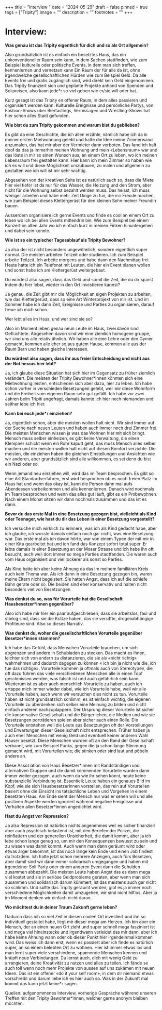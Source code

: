 +++
title = "Interview "
date = "2024-05-29"
draft = false
pinned = true
tags = ["Tripity"]
image = ""
description = ""
footnotes = ""
+++


# Interview:

**Was genau ist das Tripity eigentlich für dich und so als Ort allgemein?**

Also grundsätzlich ist es einfach ein besetztes Haus, das ein unkonventioneller Raum sein kann, in dem Sachen stattfinden, wie zum Beispiel kulturelle oder politische Events, in dem man sich treffen, kennenlernen und vernetzen kann Ein Raum der für alle da ist, ohne irgendwelche gesellschaftlichen Hürden wie zum Beispiel Geld. Da alle Events frei und gratis zugänglich sind, wird direkt kein Geld eingenommen. Das Tripity finanziert sich und geplante Projekte anhand von Spenden und Solipreisen, also kann jede*r so viel geben wie er/sie will oder hat.

Kurz gesagt ist das Tripity en offener Raum, in dem alles passieren und organisiert werden kann: Kulturelle Ereignisse und persönliche Partys, von Fashion-Shows über Biertastings, Vernissagen und Wrestling-Shows hat hier schon alles Stadt gefunden.

**Wie bist du zum Tripity gekommen und warum bist du geblieben?**

Es gibt da eine Geschichte, die ich allen erzähle, nämlich habe ich da in meiner ersten Mietwohnung gelebt und hatte die Idee meine Zimmerwand anzumalen, das hat mir aber der Vermieter dann verboten. Das fand ich halt doof da das ja immerhin meinen Wohnung und mein «Lebensraum» war und das löste in mir so einen Wunsch aus, an einem Ort zu leben, wo ich meinen Lebensraum frei gestalten kann. Hier kann ich mein Zimmer so haben wie ich es will und diese Möglichkeit umzubauen, zu malen und allgemein zu gestalten wie ich will ist mir sehr wichtig.

Abgesehen von der kreativen Seite ist es natürlich auch so, dass die Miete hier viel tiefer ist da nur für das Wasser, die Heizung und den Strom, aber nicht für die Wohnung selbst bezahlt werden muss. Das heisst, ich muss weniger arbeiten und habe mehr Zeit Dinge zu tun, die mir Freude machen, wie zum Beispiel dieses Klettergerüst für den kleinen Sohn meiner Freundin bauen. 

Ausserdem organisiere ich gerne Events und finde es cool an einem Ort zu leben wo ich bei allen Events mittendrin bin. Wie zum Beispiel bei einem Konzert im alten Jahr wo ich einfach kurz in meinen Finken hinuntergehen und dabei sein konnte.

**Wie ist so ein typischer Tagesablauf als Tripity Bewohner?**

Ja also der ist nicht besonders ungewöhnlich, sondern eigentlich super normal. Die meisten arbeiten Teilzeit oder studieren. Ich zum Beispiel arbeite Teilzeit. Ich arbeite morgens und habe dann den Nachmittag frei. Heute hatte ich ein Telefonat mit Leuten, die hier ein Event planen wollen und sonst habe ich am Klettergerüst weitergebaut.

Du würdest also sagen, dass das Geld und somit die Zeit, die du dir sparst indem du hier lebst, wieder in den Ort investieren kannst?

Ja genau, die Zeit gibt mir die Möglichkeit an eigen Projekten zu arbeiten, wie das Klettergerüst, dass so eine Art Winterprojekt von mir ist. Und im Sommer habe ich dann Zeit, Ereignisse und Parties zu organisieren, darauf freue ich mich schon.

Wer lebt alles im Haus, und wer sind sie so?

Also im Moment leben genau neun Leute im Haus, zwei davon sind Geflüchtete. Abgesehen davon sind wir eine ziemlich homogene gruppe, wir sind uns alle relativ ähnlich. Wir haben alle eine Lehre oder den Gymer gemacht, kommen alle eher so aus gutem Hause, kommen alle aus der Raum Bern und haben gleiche Interessen.

**Du würdest also sagen, dass ihr aus freier Entscheidung und nicht aus der Not heraus hier lebt?**

Ja, ich glaube diese Situation hat sich hier im Gegensatz zu früher ziemlich verändert. Die meisten der Tripity Bewohner*innen könnten sich eine Mietwohnung leisten, entschieden sich aber dazu, hier zu leben. Ich habe schon vorher in verschieden Besetzungen gelebt, weil mir diese Wohnform und die Freiheit vom eigenen Raum sehr gut gefällt. Ich habe vor zwei Jahren beim Tripiti angefragt, damals kannte ich hier noch niemanden und seither lebe ich hier.

**Kann bei euch jede*r einziehen?**

Ja, eigentlich schon, aber die meisten wollen halt nicht. Wir sind immer auf der Suche nach neuen Leuten und haben auch immer noch drei Zimmer frei. Die meisten Menschen wissen ja was das Wohnen hier mit sich bringt. Mensch muss selber einheizen, es gibt keine Verwaltung, die einen Klempner schickt wenn ein Rohr kaputt geht, das muss Mensch alles selber machen und die meisten wollen halt nicht auf diesen Komfort verzichte. Die meisten, die einziehen haben die gleichen Einstellungen und Ansichten wie wir anderen, aber grundsätzlich sind alle willkommen, es sei denn du bist ein Nazi oder so. 

Wenn jemand neu einziehen will, wird das im Team besprochen. Es gibt so eine Art Standardverfahren, erst wird besprochen ob es noch freien Platz im Haus hat und wenn das okay ist, kann die Person dann mal aufs Abendessen vorbeikommen und alle kennenlernen. Danach wird nochmals im Team besprochen und wenn das alles gut läuft, gibt es ein Probewohnen. Nach einem Monat sitzen wir dann nochmals zusammen und das ist es dann.

**Bevor du das erste Mal in eine Besetzung gezogen bist, vielleicht als Kind oder Teenager, wie hast du dir das Leben in einer Besetzung vorgestellt?**

Ich versuche mich wirklich zu erinnern, was ich als Kind gedacht habe, aber ich glaube, ich wusste damals einfach noch gar nicht, was eine Besetzung war. Das erste mal als ich davon hörte, war von einem Typen der mit mir in einer Kita gearbeitet hat und ich fand das Konzept sofort total super. Er lebte damals in einer Besetzung an der Moser Strasse und ich habe ihn oft besucht, auch weil dort immer so mega Parties stadtfanden. Die waren auch vom Haus organisiert und viel lockerer als sonst so Parties.

Als Kind hatte ich aber keine Ahnung da das im meinem familiären Kreis auch kein Thema war. Als ich dann in eine Besetzung gezogen bin, waren meine Eltern nicht begeistert. Sie hatten Angst, dass ich auf die schiefe Bahn gerate oder so. Die beiden sind eher konservativ und halten nicht besonders viel von Besetzungen.

**Was denkst du so, was für Vorurteile hat die Gesellschaft Hausbesetzer*innen gegenüber?**

Also ich habe mir hier ein paar aufgeschrieben; dass sie arbeitslos, faul und stinkig sind, dass sie die Krätze haben, das sie versiffte, drogenabhängige Profiteure sind. Also so dieses Narrativ.

**Was denkst du, woher die gesellschaftlichen Vorurteile gegenüber Besetzer*innen stammen?**

Ich habe das Gefühl, dass Menschen Vorurteile brauchen, um sich abgrenzen und andere in Schubladen zu stecken. Das macht es ihnen, leichter sich von andern zu distanzieren, die sie als «nicht richtig» wahrnehmen und dadurch dagegen zu können « ich bin ja nicht wie die, ich tue das richtige». Vorurteile kommen ja oftmals auch von Stereotypen, die oft dazu führen das viele verschiedenen Menschen alle in einen Topf geschmissen werden, was falsch ist und auch gefährlich sein kann. Wiederum ist es aber auch menschlich Vorurteile zu haben, auch ich ertappe mich immer wieder dabei, wie ich Vorurteile habe, weil wir alle Vorurteile haben, auch wenn wir versuchen dies nicht zu tun. Vorurteile haben ist nicht grundsätzlich schlimm, es ist einfach wichtig, die eigenen Vorurteile zu überdenken sich selber eine Meinung zu bilden und nicht einfach anderen nachzuplappern. Der Ursprung dieser Vorurteile ist sicher die konservative Gesellschaft und die Bürgerlichen, die Medien und wie sie Besetzungen porträtieren spielen aber sicher auch einen Rolle. Die Vorurteile entstehen weil die Leute aus Besetzungen oft der Vorstellungen und Erwartungen dieser Gesellschaft nicht entsprechen. Früher haben ja auch eher Menschen mit wenig Geld und eventuell keiner anderen Wahl Häuser besetzt. Diese Menschen wurden oft an den Rand der Gesellschaft verbannt, wie zum Beispiel Punks, gegen die ja schon lange Stimmung gemacht wird, mit Vorurteilen wie; die stinken oder sind laut und pöbeln andere an. 

Diese Assoziation von Haus Besetzer\*innen mit Randständigen und alternativen Gruppen und die damit kommenden Vorurteile wurden dann immer weiter gezogen, auch wenn da wie ihr sehen könnt, heute keine substanzielle Verbindung ist. Essentiell; Leute haben ein genaues Bild im Kopf, wie sie sich Hausbesetzerinnen vorstellen, das rein auf Vorurteilen basiert ohne die Einsicht ins tatsächliche Leben und Vorgehen in einem besetzten Haus. Am Ende sieht der Mensch nur was er sehen will und alle positiven Aspekte werden ignoriert während negative Ereignisse und Verhalten allen Besetzer\*innen angedichtet wird.

**Hast du Angst vor Repression?**

Ja also Repression ist natürlich nichts angenehmes weil es sicher finanziell aber auch psychisch belastend ist, mit den Beriefen der Polizei, die reinflattern und der generellen Unsicherheit, die damit kommt, aber ja ich lebe schon lange genug so, um mir den Konsequenzen bewusst zu sein und zu wissen was damit kommt. Auch wenn man dann geräumt wird oder etwas ärger bekommt, ist das noch lange kein Ende und einen Job findest du trotzdem. Ich hatte jetzt schon mehrere Anzeigen, auch fürs Besetzen, aber damit sind wir dann immer solidarisch umgegangen und haben mit irgendeiner Soli Party oder einem anderen Event dann die Schulden zusammen abbezahlt. Die meisten Leute haben Angst das es dann mega viel kostet und sie in seriöse Geldprobleme geraten, aber wenn man sich zusammen und solidarisch darum kümmert, ist das meistens auch gar nicht so schlimm. Und sollte das Tripity geräumt werden, gibt es ja immer noch verschiedene Möglichkeiten damit umzugehen, wir sind nicht hilflos. Aber ja im Moment denken wir einfach nicht daran.

**Wo möchtest du in deiner Traum Zukunft gerne leben?**

Dadurch dass ich so viel Zeit in diesen coolen Ort investiert und ihn so individuell gestaltet habe, liegt mir dieser mega am Herzen. Ich bin aber ein Mensch, der an einen neuen Ort zieht und super schnell mega fasziniert ist und mega viel hineinstecke und irgendwann verleidet das mir dann, aber ich habe keine Ahnung wann oder ob dieser Punkt hier irgendeinmal kommen wird. Das weiss ich dann erst, wenn es passiert aber ich finde es natürlich super, an so einem belebten Ort zu wohnen. Hier ist immer etwas los und man lernt super viele verschiedene, spannende Menschen kennen und knüpft neue Verbindungen. Du lernst auch, dich mit wenig Geld zu arrangieren, deine Kreativität zu nutzen und alles zu teilen. Ich fände se auch toll wenn noch mehr Projekte von aussen auf uns zukämen mit neuen Ideen. Das ist ein offener «do it your self room», in dem dir niemand etwas vorschreibt und darum liebe ich es hier auch so. Was in der Zukunft mal kommt das kann jetzt keine*r sagen.

Quellen: aufgenommenes Interview, vorherige Gespräche während unseren Treffen mit den Tripity Bewohner*innen, welcher gerne anonym bleiben möchten.